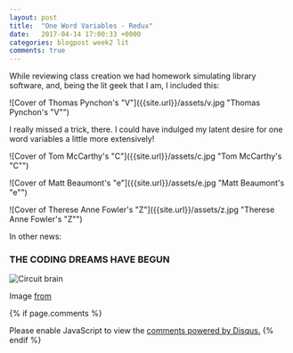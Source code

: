 ```yaml
---
layout: post
title:  "One Word Variables - Redux"
date:   2017-04-14 17:00:33 +0000
categories: blogpost week2 lit
comments: true
---
```

While reviewing class creation we had homework simulating library software, and, being the lit geek that I am, I included this:

![Cover of Thomas Pynchon's "V"]({{site.url}}/assets/v.jpg "Thomas Pynchon's "V"")

I really missed a trick, there. I could have indulged my latent desire for one word variables a little more extensively!

![Cover of Tom McCarthy's "C"]({{site.url}}/assets/c.jpg "Tom McCarthy's "C"")

![Cover of Matt Beaumont's "e"]({{site.url}}/assets/e.jpg "Matt Beaumont's "e"")

![Cover of Therese Anne Fowler's "Z"]({{site.url}}/assets/z.jpg "Therese Anne Fowler's "Z"")

In other news:

### THE CODING DREAMS HAVE BEGUN

![Circuit brain]({{site.url}}/assets/code-brain.jpg)

Image [from](http://maxpixel.freegreatpicture.com/Thought-Anatomy-Skull-Biology-Mind-Thinking-Brain-1751201)

{% if page.comments %} <div id="disqus_thread"></div>
<script>

/**
*  RECOMMENDED CONFIGURATION VARIABLES: EDIT AND UNCOMMENT THE SECTION BELOW TO INSERT DYNAMIC VALUES FROM YOUR PLATFORM OR CMS.
*  LEARN WHY DEFINING THESE VARIABLES IS IMPORTANT: https://disqus.com/admin/universalcode/#configuration-variables*/
/*
var disqus_config = function () {
this.page.url = PAGE_URL;  // Replace PAGE_URL with your page's canonical URL variable
this.page.identifier = PAGE_IDENTIFIER; // Replace PAGE_IDENTIFIER with your page's unique identifier variable
};
*/
(function() { // DON'T EDIT BELOW THIS LINE
var d = document, s = d.createElement('script');
s.src = 'https://futuremorlock.disqus.com/embed.js';
s.setAttribute('data-timestamp', +new Date());
(d.head || d.body).appendChild(s);
})();
</script>
<noscript>Please enable JavaScript to view the <a href="https://disqus.com/?ref_noscript">comments powered by Disqus.</a></noscript> {% endif %}
